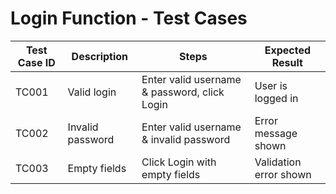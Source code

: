 # Login Function - Test Cases

| Test Case ID | Description                 | Steps                                      | Expected Result             |
|--------------|-----------------------------|--------------------------------------------|-----------------------------|
| TC001        | Valid login                 | Enter valid username & password, click Login | User is logged in           |
| TC002        | Invalid password            | Enter valid username & invalid password   | Error message shown         |
| TC003        | Empty fields                | Click Login with empty fields             | Validation error shown      |
